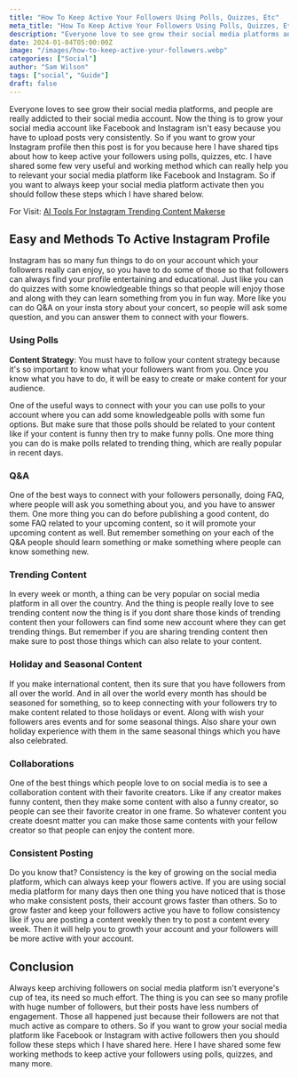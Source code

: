 ```yaml
---
title: "How To Keep Active Your Followers Using Polls, Quizzes, Etc"
meta_title: "How To Keep Active Your Followers Using Polls, Quizzes, Etc"
description: "Everyone love to see grow their social media platforms and people are really addicted to their social media account."
date: 2024-01-04T05:00:00Z
image: "/images/how-to-keep-active-your-followers.webp"
categories: ["Social"]
author: "Sam Wilson"
tags: ["social", "Guide"]
draft: false
---
```

Everyone loves to see grow their social media platforms, and people are really addicted to their social media account. Now the thing is to grow your social media account like Facebook and Instagram isn't easy because you have to upload posts very consistently. So if you want to grow your Instagram profile then this post is for you because here I have shared tips about how to keep active your followers using polls, quizzes, etc. I have shared some few very useful and working method which can really help you to relevant your social media platform like Facebook and Instagram. So if you want to always keep your social media platform activate then you should follow these steps which I have shared below.

For Visit: [AI Tools For Instagram Trending Content Makerse](https://snapinsta.org/blog/ai-tools-for-instagram-content-makers/)

## Easy and Methods To Active Instagram Profile

Instagram has so many fun things to do on your account which your followers really can enjoy, so you have to do some of those so that followers can always find your profile entertaining and educational. Just like you can do quizzes with some knowledgeable things so that people will enjoy those and along with they can learn something from you in fun way. More like you can do Q&A on your insta story about your concert, so people will ask some question, and you can answer them to connect with your flowers.

### Using Polls

**Content Strategy**: You must have to follow your content strategy because it's so important to know what your followers want from you. Once you know what you have to do, it will be easy to create or make content for your audience.

One of the useful ways to connect with your you can use polls to your account where you can add some knowledgeable polls with some fun options. But make sure that those polls should be related to your content like if your content is funny then try to make funny polls. One more thing you can do is make polls related to trending thing, which are really popular in recent days.

### Q&A

One of the best ways to connect with your followers personally, doing FAQ, where people will ask you something about you, and you have to answer them. One more thing you can do before publishing a good content, do some FAQ related to your upcoming content, so it will promote your upcoming content as well. But remember something on your each of the Q&A people should learn something or make something where people can know something new.

### Trending Content

In every week or month, a thing can be very popular on social media platform in all over the country. And the thing is people really love to see trending content now the thing is if you dont share those kinds of trending content then your followers can find some new account where they can get trending things. But remember if you are sharing trending content then make sure to post those things which can also relate to your content.

### Holiday and Seasonal Content

If you make international content, then its sure that you have followers from all over the world. And in all over the world every month has should be seasoned for something, so to keep connecting with your followers try to make content related to those holidays or event. Along with wish your followers ares events and for some seasonal things. Also share your own holiday experience with them in the same seasonal things which you have also celebrated.

### Collaborations

One of the best things which people love to on social media is to see a collaboration content with their favorite creators. Like if any creator makes funny content, then they make some content with also a funny creator, so people can see their favorite creator in one frame. So whatever content you create doesnt matter you can make those same contents with your fellow creator so that people can enjoy the content more.

### Consistent Posting

Do you know that? Consistency is the key of growing on the social media platform, which can always keep your flowers active. If you are using social media platform for many days then one thing you have noticed that is those who make consistent posts, their account grows faster than others. So to grow faster and keep your followers active you have to follow consistency like if you are posting a content weekly then try to post a content every week. Then it will help you to growth your account and your followers will be more active with your account.

## Conclusion

Always keep archiving followers on social media platform isn't everyone's cup of tea, its need so much effort. The thing is you can see so many profile with huge number of followers, but their posts have less numbers of engagement. Those all happened just because their followers are not that much active as compare to others. So if you want to grow your social media platform like Facebook or Instagram with active followers then you should follow these steps which I have shared here. Here I have shared some few working methods to keep active your followers using polls, quizzes, and many more.
